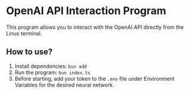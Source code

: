 # OpenAI API Interaction Program

This program allows you to interact with the OpenAI API directly from the Linux terminal.

## How to use?
1. Install dependencies: `bun add`
2. Run the program: `bun index.ts`
3. Before starting, add your token to the `.env` file under Environment Variables for the desired neural network.

